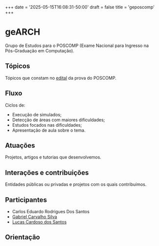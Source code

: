 +++
date = '2025-05-15T16:08:31-50:00'
draft = false
title = 'geposcomp'
+++

# geARCH

Grupo de Estudos para o POSCOMP (Exame Nacional para Ingresso na Pós-Graduação 
em Computação).

## Tópicos

Tópicos que constam no [edital](https://www.sbc.org.br/wp-content/uploads/2024/07/905-Edital-de-Abertura-POSCOMP-Vers-o-Final-1.pdf) da prova do POSCOMP.

## Fluxo

Ciclos de: 
- Execução de simulados;
- Detecção de áreas com maiores dificuldades;
- Estudos focados nas dificuldades;
- Apresentação de aula sobre o tema.

## Atuações
Projetos, artigos e tutorias que desenvolvemos.

## Interações e contribuições
Entidades públicas ou privadas e projetos com os quais contribuímos.

## Participantes
- Carlos Eduardo Rodrigues Dos Santos
- [Gabriel Carvalho Silva](https://notmilhouse.github.io)
- [Lucas Cardoso dos Santos](https://cardoso42.github.io/)

## Orientação

